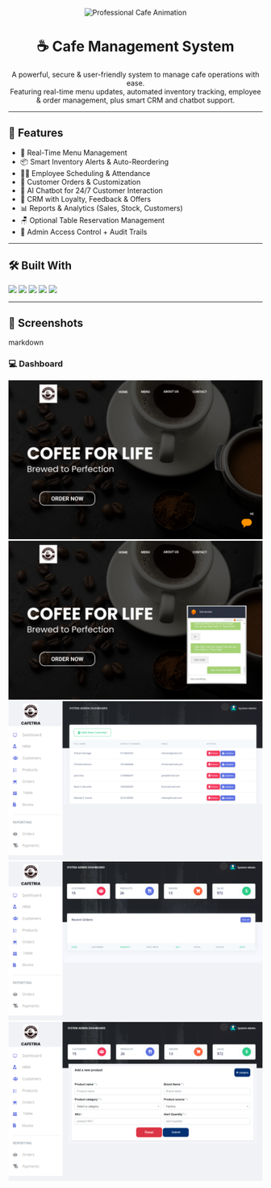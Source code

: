 <p align="center">
  <img src="https://media.giphy.com/media/BHNfhgU63qrks/giphy.gif" width="280" alt="Professional Cafe Animation" />
</p>

<h1 align="center">☕ Cafe Management System</h1>

<p align="center">
  A powerful, secure & user-friendly system to manage cafe operations with ease.<br>
  Featuring real-time menu updates, automated inventory tracking, employee & order management, plus smart CRM and chatbot support.
</p>

---

## 🚀 Features

- 🧾 Real-Time Menu Management
- 📦 Smart Inventory Alerts & Auto-Reordering
- 🧑‍🍳 Employee Scheduling & Attendance
- 🛒 Customer Orders & Customization
- 💬 AI Chatbot for 24/7 Customer Interaction
- 🧠 CRM with Loyalty, Feedback & Offers
- 📊 Reports & Analytics (Sales, Stock, Customers)
- 🪑 Optional Table Reservation Management
- 🔐 Admin Access Control + Audit Trails

---

## 🛠️ Built With

<p align="left">
  <img src="https://img.shields.io/badge/HTML5-E34F26?style=flat-square&logo=html5&logoColor=white" />
  <img src="https://img.shields.io/badge/CSS3-1572B6?style=flat-square&logo=css3&logoColor=white" />
  <img src="https://img.shields.io/badge/JavaScript-F7DF1E?style=flat-square&logo=javascript&logoColor=black" />
  <img src="https://img.shields.io/badge/PHP-777BB4?style=flat-square&logo=php&logoColor=white" />
  <img src="https://img.shields.io/badge/MySQL-4479A1?style=flat-square&logo=mysql&logoColor=white" />
</p>

---

## 📸 Screenshots



markdown
### 💻 Dashboard
![Dashboard Screenshot](img/7.png)
![Dashboard Screenshot](img/6.png)
![Dashboard Screenshot](img/13.png)
![Dashboard Screenshot](img/14.png)
![Dashboard Screenshot](img/16.png)

